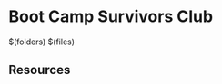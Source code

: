 # Boot Camp Survivors Club
$(folders)
$(files)

## Resources
<!--stackedit_data:
eyJoaXN0b3J5IjpbLTE0MTczNjg2NDZdfQ==
-->
